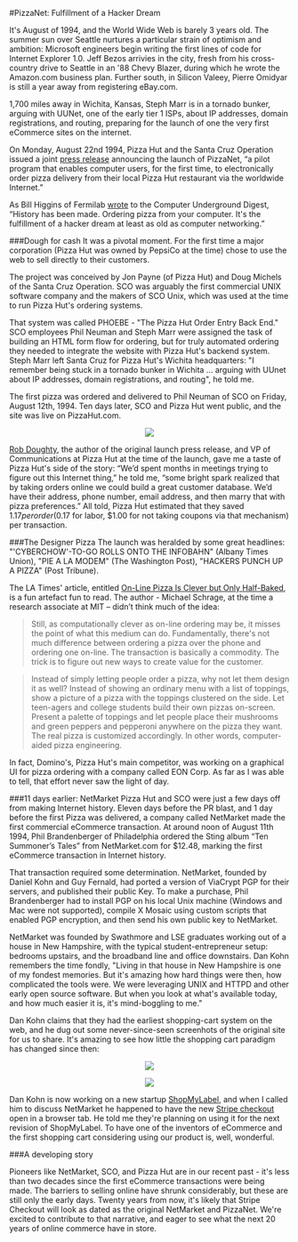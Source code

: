 #PizzaNet: Fulfillment of a Hacker Dream

It's August of 1994, and the World Wide Web is barely 3 years old. The summer sun over Seattle nurtures a particular strain of optimism and ambition: Microsoft engineers begin writing the first lines of code for Internet Explorer 1.0. Jeff Bezos arrivies in the city, fresh from his cross-country drive to Seattle in an '88 Chevy Blazer, during which he wrote the Amazon.com business plan. Further south, in Silicon Valeey, Pierre Omidyar is still a year away from registering eBay.com.

1,700 miles away in Wichita, Kansas, Steph Marr is in a tornado bunker, arguing with UUNet, one of the early tier 1 ISPs, about IP addresses, domain registrations, and routing, preparing for the launch of one the very first eCommerce sites on the internet. 

On Monday, August 22nd 1994, Pizza Hut and the Santa Cruz Operation issued a joint [press release](http://www.interesting-people.org/archives/interesting-people/199408/msg00057.html) announcing the launch of PizzaNet, “a pilot program that enables computer users, for the first time, to electronically order pizza delivery from their local Pizza Hut restaurant via the worldwide Internet.”

As Bill Higgins of Fermilab [wrote](http://cu-digest.org/CUDS6/cud6.83) to the Computer Underground Digest, “History has been made.  Ordering pizza from your computer.  It's the fulfillment of a hacker dream at least as old as computer networking.” 


###Dough for cash
It was a pivotal moment. For the first time a major corporation (Pizza Hut was owned by PepsiCo at the time) chose to use the web to sell directly to their customers. 

The project was conceived by Jon Payne (of Pizza Hut) and Doug Michels of the Santa Cruz Operation. SCO was arguably the first commercial UNIX software company and the makers of SCO Unix, which was used at the time to run Pizza Hut's ordering systems. 

That system was called PHOEBE - "The Pizza Hut Order Entry Back End." SCO employees Phil Neuman and Steph Marr were assigned the task of building an HTML form flow for ordering, but for truly automated ordering they needed to integrate the website with Pizza Hut's backend system. Steph Marr left Santa Cruz for Pizza Hut's Wichita headquarters: "I remember being stuck in a tornado bunker in Wichita ... arguing with UUnet about IP addresses, domain registrations, and routing", he told me.  

The first pizza was ordered and delivered to Phil Neuman of SCO on Friday, August 12th, 1994. Ten days later, SCO and Pizza Hut went public, and the site was live on PizzaHut.com.

<p align="center"><img src="https://github.com/sinak/stripe-blog-posts/raw/master/1%20-%20images/pizza1.jpg" /></p>

[Rob Doughty](http://robdoughtycommunications.com/robdoughtycommunications.com/Welcome.html), the author of the original launch press release, and VP of Communications at Pizza Hut at the time of the launch, gave me a taste of Pizza Hut's side of the story: “We’d spent months in meetings trying to figure out this Internet thing,” he told me, “some bright spark realized that by taking orders online we could build a great customer database. We’d have their address, phone number, email address, and then marry that with pizza preferences.” All told, Pizza Hut estimated that they saved $1.17 per order ($0.17 for labor, $1.00 for not taking coupons via that mechanism) per transaction.


###The Designer Pizza
The launch was heralded by some great headlines: "'CYBERCHOW'-TO-GO ROLLS ONTO THE INFOBAHN" (Albany Times Union), "PIE A LA MODEM" (The Washington Post), "HACKERS PUNCH UP A PIZZA" (Post Tribune).

The LA Times' article, entitled [On-Line Pizza Is Clever but Only Half-Baked](http://articles.latimes.com/1994-08-25/business/fi-31168_1_pizza-hut), is a fun artefact fun to read. The author - Michael Schrage, at the time a research associate at MIT – didn’t think much of the idea:

> Still, as computationally clever as on-line ordering may be, it misses the point of what this medium can do. Fundamentally, there's not much difference between ordering a pizza over the phone and ordering one on-line. The transaction is basically a commodity. The trick is to figure out new ways to create value for the customer.

> Instead of simply letting people order a pizza, why not let them design it as well? Instead of showing an ordinary menu with a list of toppings, show a picture of a pizza with the toppings clustered on the side. Let teen-agers and college students build their own pizzas on-screen. Present a palette of toppings and let people place their mushrooms and green peppers and pepperoni anywhere on the pizza they want. The real pizza is customized accordingly. In other words, computer-aided pizza engineering.

In fact, Domino's, Pizza Hut's main competitor, was working on a graphical UI for pizza ordering with a company called EON Corp. As far as I was able to tell, that effort never saw the light of day.

###11 days earlier: NetMarket
Pizza Hut and SCO were just a few days off from making Internet history. Eleven days before the PR blast, and 1 day before the first Pizza was delivered, a company called NetMarket made the first commercial eCommerce transaction. At around noon of August 11th 1994, Phil Brandenberger of Philadelphia ordered the Sting album “Ten Summoner’s Tales” from NetMarket.com for $12.48, marking the first eCommerce transaction in Internet history. 

That transaction required some determination. NetMarket, founded by Daniel Kohn and Guy Fernald, had ported a version of ViaCrypt PGP for their servers, and published their public Key. To make a purchase, Phil Brandenberger had to install PGP on his local Unix machine (Windows and Mac were not supported), compile X Mosaic using custom scripts that enabled PGP encryption, and then send his own public key to NetMarket.

NetMarket was founded by Swathmore and LSE graduates working out of a house in New Hampshire, with the typical student-entrepreneur setup: bedrooms upstairs, and the broadband line and office downstairs. Dan Kohn remembers the time fondly, "Living in that house in New Hampshire is one of my fondest memories. But it's amazing how hard things were then, how complicated the tools were. We were leveraging UNIX and HTTPD and other early open source software. But when you look at what's available today, and how much easier it is, it's mind-boggling to me."

Dan Kohn claims that they had the earliest shopping-cart system on the web, and he dug out some never-since-seen screenhots of the original site for us to share. It's amazing to see how little the shopping cart paradigm has changed since then:

<p align="center"><img src="https://github.com/sinak/stripe-blog-posts/raw/master/1%20-%20images/netmarket-2.gif" /></p>
<p align="center"><img src="https://github.com/sinak/stripe-blog-posts/raw/master/1%20-%20images/netmarket-1.gif" /></p>

Dan Kohn is now working on a new startup [ShopMyLabel](http://shopmylabel.com), and when I called him to discuss NetMarket he happened to have the new [Stripe checkout](https://stripe.com/blog/stripe-checkout) open in a browser tab. He told me they're planning on using it for the next revision of ShopMyLabel. To have one of the inventors of eCommerce and the first shopping cart considering using our product is, well, wonderful.

###A developing story

Pioneers like NetMarket, SCO, and Pizza Hut are in our recent past - it's less than two decades since the first eCommerce transactions were being made. The barriers to selling online have shrunk considerably, but these are still only the early days. Twenty years from now, it's likely that Stripe Checkout will look as dated as the original NetMarket and PizzaNet. We're excited to contribute to that narrative, and eager to see what the next 20 years of online commerce have in store.
